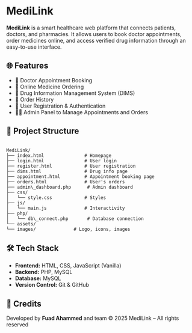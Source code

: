 
# MediLink

**MediLink** is a smart healthcare web platform that connects patients, doctors, and pharmacies. It allows users to book doctor appointments, order medicines online, and access verified drug information through an easy-to-use interface.

## 🌐 Features

- 🏥 Doctor Appointment Booking
- 💊 Online Medicine Ordering
- 📄 Drug Information Management System (DIMS)
- 🛒 Order History
- 🔐 User Registration & Authentication
- 🧑‍⚕️ Admin Panel to Manage Appointments and Orders

## 📁 Project Structure

```

MediLink/
├── index.html               # Homepage
├── login.html               # User login
├── register.html            # User registration
├── dims.html                # Drug info page
├── appointment.html         # Appointment booking page
├── orders.html              # User's orders
├── admin\_dashboard.php      # Admin dashboard
├── css/
│   └── style.css            # Styles
├── js/
│   └── main.js              # Interactivity
├── php/
│   └── db\_connect.php       # Database connection
└── assets/
└── images/              # Logo, icons, images

````

## 🛠️ Tech Stack

- **Frontend:** HTML, CSS, JavaScript (Vanilla)
- **Backend:** PHP, MySQL
- **Database:** MySQL
- **Version Control:** Git & GitHub



## 📌 Credits

Developed by **Fuad Ahammed** and team
© 2025 MediLink – All rights reserved
